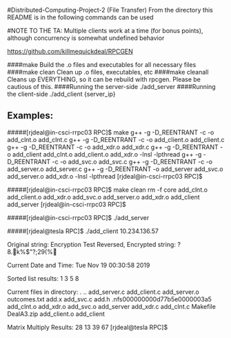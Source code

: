 #Distributed-Computing-Project-2 (File Transfer)
From the directory this README is in the following commands can be used


#NOTE TO THE TA: Multiple clients work at a time (for bonus points), although concurrency is somewhat undefined behavior

https://github.com/killmequickdeal/RPCGEN

####make 
    Build the .o files and executables for all necessary files
####make clean 
    Clean up .o files, executables, etc
####make cleanall
    Cleans up EVERYTHING, so it can be rebuild with rpcgen. Please be cautious of this.
####Running the server-side
    ./add_server
####Running the client-side
    ./add_client {server_ip}

Examples:
--
#####[rjdeal@in-csci-rrpc03 RPC]$ make
g++ -g -D_REENTRANT  -c -o add_clnt.o add_clnt.c
g++ -g -D_REENTRANT  -c -o add_client.o add_client.c
g++ -g -D_REENTRANT  -c -o add_xdr.o add_xdr.c
g++ -g -D_REENTRANT   -o add_client  add_clnt.o add_client.o add_xdr.o -lnsl -lpthread
g++ -g -D_REENTRANT  -c -o add_svc.o add_svc.c
g++ -g -D_REENTRANT  -c -o add_server.o add_server.c
g++ -g -D_REENTRANT   -o add_server  add_svc.o add_server.o add_xdr.o -lnsl -lpthread
[rjdeal@in-csci-rrpc03 RPC]$

#####[rjdeal@in-csci-rrpc03 RPC]$ make clean
rm -f core  add_clnt.o add_client.o add_xdr.o  add_svc.o add_server.o add_xdr.o add_client add_server
[rjdeal@in-csci-rrpc03 RPC]$

#####[rjdeal@in-csci-rrpc03 RPC]$ ./add_server


#####[rjdeal@tesla RPC]$ ./add_client 10.234.136.57

Original string: Encryption Test
Reversed, Encrypted string: ?8.k%$"?;29(%

Current Date and Time: Tue Nov 19 00:30:58 2019


Sorted list results:
1 3 5 8

Current files in directory:
.
..
add_server.c
add_client.c
add_server.o
outcomes.txt
add.x
add_svc.c
add.h
.nfs000000000d77b5e0000003a5
add_clnt.o
add_xdr.o
add_svc.o
add_server
add_xdr.c
add_clnt.c
Makefile
DealA3.zip
add_client.o
add_client

Matrix Multiply Results:
28 13 39 67
[rjdeal@tesla RPC]$
